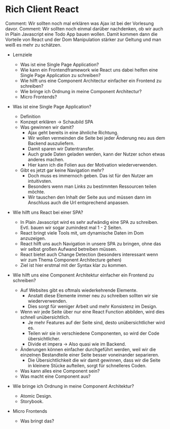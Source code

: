 # Rich Client React

Comment: Wir sollten noch mal erklären was Ajax ist bei der Vorlesung davor.
Comment: Wir sollten noch einmal darüber nachdenken, ob wir auch in Plain Javascript eine Todo App bauen wollen. Damit kommen dann die Vorteile von React und der Dom Manipulation stärker zur Geltung und man weiß es mehr zu schätzen.

- Lernziele
    - Was ist eine Single Page Application?
    - Wie kann ein Frontendframework wie React uns dabei helfen eine Single Page Application zu schreiben?
    - Wie hilft uns eine Component Architectur einfacher ein Frontend zu schreiben?
    - Wie bringe ich Ordnung in meine Component Architectur?
    - Micro Frontends?

- Was ist eine Single Page Application?
    - Definition
    - Konzept erklären -> Schaubild SPA
    - Was gewinnen wir damit?
        - Ajax geht bereits in eine ähnliche Richtung.
        - Wir wollen vermeinden die Seite bei jeder Änderung neu aus dem Backend auszuliefern.
        - Damit sparen wir Datentransfer.
        - Auch grade Daten geladen werden, kann der Nutzer schon etwas anderes machen.
        - Hier kann ich die Folien aus der Motivation wiederverwenden.
    - Gibt es jetzt gar keine Navigation mehr?
        - Doch muss es immernoch geben. Das ist für den Nutzer am intuitivsten. 
        - Besonders wenn man Links zu bestimmten Ressourcen teilen möchte.
        - Wir tauschen den Inhalt der Seite aus und müssen dann im Anschluss auch die Url entsprechend anpassen.
- Wie hilft uns React bei einer SPA?
    - In Plain Javascript wird es sehr aufwändig eine SPA zu schreiben. Evtl. bauen wir sogar zumindest mal 1 - 2 Seiten.
    - React bringt viele Tools mit, um dynamische Daten im Dom anzuzeigen.
    - React hilft uns auch Navigation in unsere SPA zu bringen, ohne das wir selbst großen Aufwand betreiben müssen.
    - React bietet auch Change Detection (besonders interessant wenn wir zum Thema Component Architecture gehen)
    - Ziel ist hier erstmal mit der Syntax klar zu kommen.
- Wie hilft uns eine Component Architektur einfacher ein Frontend zu schreiben?
    - Auf Websites gibt es oftmals wiederkehrende Elemente.
        - Anstatt diese Elemente immer neu zu schreiben sollten wir sie wiederverwenden.
        - Dies sorgt für weniger Arbeit und mehr Konsistenz im Design.
    - Wenn wir jede Seite über nur eine React Function abbilden, wird dies schnell unübersichtlich.
        - Je mehr Features auf der Seite sind, desto unübersichtlicher wird es.
        - Teilen wir sie in verschiedene Componenten, so wird der Code übersichtlicher.
        - Divide et impera -> Also quasi wie im Backend.
    - Änderungen können einfacher durchgeführt werden, weil wir die einzelnen Bestandteile einer Seite besser voneinander separieren.
        - Die Übersichtlichkeit die wir damit gewinnen, dass wir die Seite in kleinere Stücke aufteilen, sorgt für schnelleres Coden.
    - Was kann alles eine Component sein?
    - Was macht eine Component aus?
- Wie bringe ich Ordnung in meine Component Architektur?
    - Atomic Design.
    - Storybook.
- Micro Frontends
    - Was bringt das?
    
